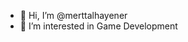 - 👋 Hi, I’m @merttalhayener
- 👀 I’m interested in Game Development


<!---
merttalhayener/merttalhayener is a ✨ special ✨ repository because its `README.md` (this file) appears on your GitHub profile.
You can click the Preview link to take a look at your changes.
--->
